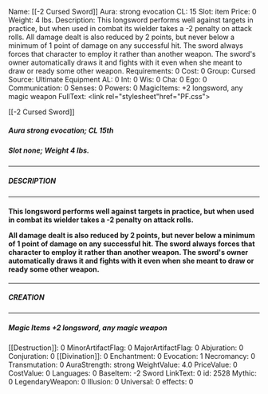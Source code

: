 Name: [[-2 Cursed Sword]]
Aura: strong evocation
CL: 15
Slot: item
Price: 0
Weight: 4 lbs.
Description: This longsword performs well against targets in practice, but when used in combat its wielder takes a -2 penalty on attack rolls. All damage dealt is also reduced by 2 points, but never below a minimum of 1 point of damage on any successful hit. The sword always forces that character to employ it rather than another weapon. The sword's owner automatically draws it and fights with it even when she meant to draw or ready some other weapon.
Requirements: 0
Cost: 0
Group: Cursed
Source: Ultimate Equipment
AL: 0
Int: 0
Wis: 0
Cha: 0
Ego: 0
Communication: 0
Senses: 0
Powers: 0
MagicItems: +2 longsword, any magic weapon
FullText: <link rel="stylesheet"href="PF.css"><div class="heading"><p class="alignleft">[[-2 Cursed Sword]]</p><div style="clear: both;"></div></div><div><h5><b>Aura </b>strong evocation; <b>CL </b>15th</h5><h5><b>Slot </b>none; <b>Weight </b>4 lbs.</h5></div><hr/><div><h5><b>DESCRIPTION</b></h5></div><hr/><div><h4><p>This longsword performs well against targets in practice, but when used in combat its wielder takes a -2 penalty on attack rolls. </p><p>All damage dealt is also reduced by 2 points, but never below a minimum of 1 point of damage on any successful hit. The sword always forces that character to employ it rather than another weapon. The sword's owner automatically draws it and fights with it even when she meant to draw or ready some other weapon.</p></h4></div><hr/><div><h5><b>CREATION</b></h5></div><hr/><div><h5><b>Magic Items </b><i>+2 longsword</i>, any magic weapon</h5></div>
[[Destruction]]: 0
MinorArtifactFlag: 0
MajorArtifactFlag: 0
Abjuration: 0
Conjuration: 0
[[Divination]]: 0
Enchantment: 0
Evocation: 1
Necromancy: 0
Transmutation: 0
AuraStrength: strong
WeightValue: 4.0
PriceValue: 0
CostValue: 0
Languages: 0
BaseItem: -2 Sword
LinkText: 0
id: 2528
Mythic: 0
LegendaryWeapon: 0
Illusion: 0
Universal: 0
effects: 0
